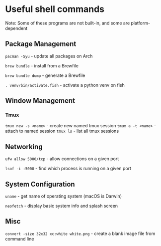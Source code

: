 # Useful shell commands

Note: Some of these programs are not built-in, and some are platform-dependent

## Package Management
`pacman -Syu` - update all packages on Arch

`brew bundle` - install from a Brewfile

`brew bundle dump` - generate a Brewfile

`. venv/bin/activate.fish` - activate a python venv on fish

## Window Management

### Tmux

`tmux new -s <name>` - create new named tmux session
`tmux a -t <name>` - attach to named session
`tmux ls` - list all tmux sessions

## Networking
`ufw allow 5000/tcp` - allow connections on a given port

`lsof -i :5000` - find which process is running on a given port

## System Configuration
`uname` - get name of operating system (macOS is Darwin)

`neofetch` - display basic system info and splash screen

## Misc
`convert -size 32x32 xc:white white.png` - create a blank image file from command line
